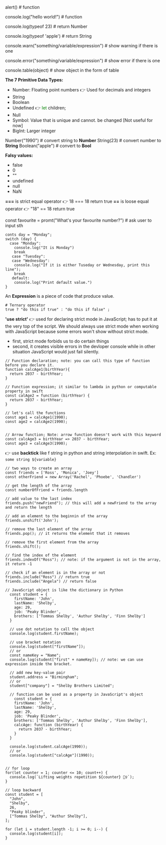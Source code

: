 alert() # function

console.log("hello world!") # function

console.log(typeof 23) # return Number

console.log(typeof 'apple') # return String

console.warn("something/variable/expression") # show warning if there is one

console.error("something/variable/expression") # show error if there is one

console.table(object) # show object in the form of table

<strong>The 7 Primitive Data Types:</strong>
- Number: Floating point numbers 👉 Used for decimals and integers
- String
- Boolean
- Undefined 👉 <span style="color: green">let</span> children; 
- Null
- Symbol: Value that is unique and cannot. be changed [Not useful for now]
- BigInt: Larger integer

Number("1990") # convert string to **Number**
String(23) # convert number to **String**
Boolean("apple") # convert to **Bool**

**Falsy values:** 
- false
- 0
- ""
- undefined
- null
- NaN

**===** is strict equal operator 👉 18 === 18 return true
**==** is loose equal operator 👉 "18" == 18 return true

const favourite = promt("What's your favourite number?") # ask user to input sth

````
conts day = "Monday";
switch (day) {
  case "Monday":
    console.log("It is Monday")
    break
   case "Tuesday":
   case "Wednesday":
    console.log("If it is either Tuseday or Wednesday, print this line");
    break
   default:
    console.log("Print default value.")
}
````
An **Expression** is a piece of code that produce value.

````
# Ternary operator
true ? "do this if true" : "do this if false" ;
````
**'use strict'** 👉 used for declaring strict mode in JavaScript; has to put it at the very top of the script. We should always use strict mode when working with JavaScript because some errors won't show without strict mode.
- first, strict mode forbids us to do certain things
- second, it creates visible errors in the devloper console while in other situation JavaScript would just fail silently.

````
// Function declaration; note: you can call this type of function before you declare it.
function calcAge1(birthYear){
  return 2037 - birthYear;
}

// Function expression; it similar to lambda in python or computable property in swift
const calAge2 = function (birthYear) {
  return 2037 - birthYear;
}

// let's call the functions 
const age1 = calcAge1(1990);
const age2 = calcAge2(1990);


// Arrow function; Note: arrow function doesn't work with this keyword
const calcAge3 = birthYear => 2037 - birthYear;
const age3 = calcAge3(1990);
````
👉 use **backtick** like f string in python and string interpolation in swift. Ex: `some string ${variable}` 

````
// two ways to create an array
const friends = ['Ross', 'Monica', 'Joey']
const otherFriend = new Array('Rachel', 'Phoebe', 'Chandler')

// get the length of the array
const numberOfFriend = friends.length

// add value to the last index
friends.push("newFriend"); // this will add a newFriend to the array and return the length

// add an element to the beginnin of the array
friends.unshift('John');

// remove the last element of the array
friends.pop(); // it returns the element that it removes

// remove the first element from the array
friends.shift();

// find the index of the element
friends.indexOf("Ross"); // note: if the argument is not in the array, it return -1

// check if an element is in the array or not
friends.include("Ross") // return true
friends.include("Angela") // return false
````

````
// JavaScript object is like the dictionary in Python
  const student = {
    firstName: 'John',
    lastName: 'Shelby',
    age: 29,
    job: 'Peaky Blinder',
    brothers: ['Tommas Shelby', 'Authur Shelby', 'Finn Shelby']
  }
  
  // use dot notation to call the object
  console.log(student.firstName);
  
  // use bracket notation
  console.log(student["firstName"]);
  // or 
  const nameKey = "Name";
  console.log(student["first" + nameKey]); // note: we can use expression inside the bracket.
  
  // add new key-value pair
  student.address = "Birmingham";
  // or
  student["company"] = "Shelby Brothers Limited";
  
  // function can be used as a property in JavaScript's object
    const student = {
    firstName: 'John',
    lastName: 'Shelby',
    age: 29,
    job: 'Peaky Blinder',
    brothers: ['Tommas Shelby', 'Authur Shelby', 'Finn Shelby'],
    calcAge: function (birthYear) {
      return 2037 - birthYear;
    }
  }
  
  console.log(student.calcAge(1990));
  // or
  console.log(student["calcAge"](1990));
  
````

````
// for loop
for(let counter = 1; counter <= 10; count++) {
  console.log(`Lifting weights repetition ${counter} 🏋️‍♀️`);
}

// loop backward 
const student = [
  "John",
  "Shelby",
  26,
  "Peaky blinder",
  ["Tommas Shelby", "Authur Shelby"],
];

for (let i = student.length -1; i >= 0; i--) {
  console.log(student[i]);
}

````

````

````

